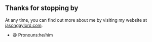 ## Thanks for stopping by
At any time, you can find out more about me by visiting my website at [jasongaylord.com](https://jasong.us/2xJWFAa).

- 😄 Pronouns:he/him

<!--
**jasongaylord/jasongaylord** is a ✨ _special_ ✨ repository because its `README.md` (this file) appears on your GitHub profile.
### Hi there 👋

Here are some ideas to get you started:

- 🔭 I’m currently working on ...
- 🌱 I’m currently learning ...
- 👯 I’m looking to collaborate on ...
- 🤔 I’m looking for help with ...
- 💬 Ask me about ...
- 📫 How to reach me: ...
- 😄 Pronouns: ...
- ⚡ Fun fact: ...
-->
